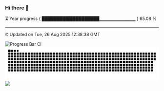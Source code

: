 ### Hi there 👋

⏳ Year progress { ███████████████████▁▁▁▁▁▁▁▁▁▁▁ } 65.08 %

---

⏰ Updated on Tue, 26 Aug 2025 12:38:38 GMT

![Progress Bar CI](https://github.com/liununu/liununu/workflows/Progress%20Bar%20CI/badge.svg)![](https://raw.githubusercontent.com/L1cardo/L1cardo/main/assets/github-contribution-grid-snake.svg)![](https://raw.githubusercontent.com/seesaws/seesaws/main/assets/github-contribution-grid-snake.svg)
